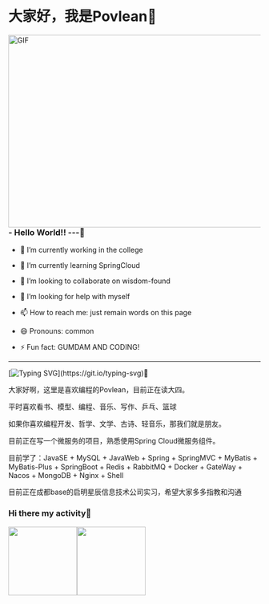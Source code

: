 # 大家好，我是Povlean👋 


  <img align="right" alt="GIF" src="https://github.com/abhisheknaiidu/abhisheknaiidu/blob/master/code.gif?raw=true" width="600" height="384" /> 

### - Hello World!! ---👋  

- 🔭 I’m currently working in the college

- 🌱 I’m currently learning SpringCloud

- 👯 I’m looking to collaborate on wisdom-found

- 🤔 I’m looking for help with myself

- 📫 How to reach me: just remain words on this page

- 😄 Pronouns: common
 
- ⚡ Fun fact: GUMDAM AND CODING! 

----------------------------

[![Typing SVG](https://readme-typing-svg.demolab.com/?lines=竹杖芒鞋轻胜马+谁怕？+一蓑烟雨任平生;)](https://git.io/typing-svg)👋

大家好啊，这里是喜欢编程的Povlean，目前正在读大四。

平时喜欢看书、模型、编程、音乐、写作、乒乓、篮球

如果你喜欢编程开发、哲学、文学、古诗、轻音乐，那我们就是朋友。

目前正在写一个微服务的项目，熟悉使用Spring Cloud微服务组件。

目前学了：JavaSE + MySQL + JavaWeb + Spring + SpringMVC + MyBatis + MyBatis-Plus + SpringBoot + Redis + RabbitMQ + Docker + GateWay + Nacos + MongoDB + Nginx + Shell

目前正在成都base的启明星辰信息技术公司实习，希望大家多多指教和沟通

### Hi there my activity👋
<img align="" height="137px" src="https://github-readme-stats.vercel.app/api?username=Povlean&hide_title=true&hide_border=true&show_icons=true&include_all_commits=true&line_height=21&bg_color=0,EC6C6C,FFD479,FFFC79,73FA79&theme=graywhite&locale=cn" /><img align="" height="137px" src="https://github-readme-stats.vercel.app/api/top-langs/?username=Povlean&hide_title=true&hide_border=true&layout=compact&bg_color=0,73FA79,73FDFF,D783FF&theme=graywhite&locale=cn" />
